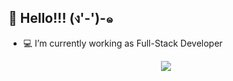 ## :wave: Hello!!! (ง'-')-๑

- :computer: I’m currently working as Full-Stack Developer

<p align=center>
  <a href="https://skillicons.dev">
    <img src="https://skillicons.dev/icons?i=javascript,typescript,nodejs,nextjs,tailwind,nestjs,postgresql" />
  </a>
</p>

<!--
**Marmexus/Marmexus** is a ✨ _special_ ✨ repository because its `README.md` (this file) appears on your GitHub profile.

Here are some ideas to get you started:

- 🔭 I’m currently working on ...
- 🌱 I’m currently learning ...
- 👯 I’m looking to collaborate on ...
- 🤔 I’m looking for help with ...
- 💬 Ask me about ...
- 📫 How to reach me: ...
- 😄 Pronouns: ...
- ⚡ Fun fact: ...
-->

